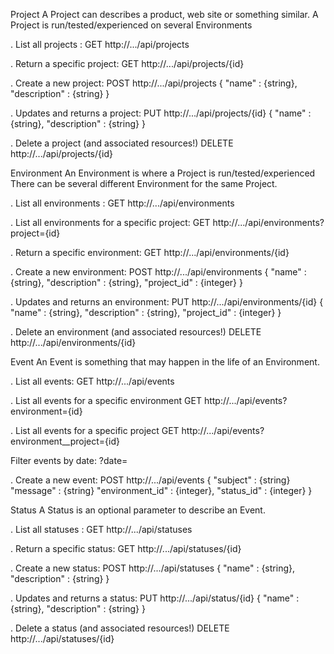 Project
A Project can describes a product, web site or something similar.
A Project is run/tested/experienced on several Environments

. List all projects :
GET http://.../api/projects

. Return a specific project:
GET http://.../api/projects/{id}

. Create a new project: 
POST http://.../api/projects
{
 "name" : {string},
 "description" : {string}
}

. Updates and returns a project:
PUT http://.../api/projects/{id}
{
 "name" : {string},
 "description" : {string}
}

. Delete a project (and associated resources!)
DELETE http://.../api/projects/{id}

Environment
An Environment is where a Project is run/tested/experienced
There can be several different Environment for the same Project.

. List all environments :
GET http://.../api/environments

. List all environments for a specific project:
GET http://.../api/environments?project={id}

. Return a specific environment:
GET http://.../api/environments/{id}

. Create a new environment:
POST http://.../api/environments
{
 "name" : {string},
 "description" : {string},
 "project_id" : {integer}
}

. Updates and returns an environment:
PUT http://.../api/environments/{id}
{
 "name" : {string},
 "description" : {string},
 "project_id" : {integer}
}

. Delete an environment (and associated resources!)
DELETE http://.../api/environments/{id}

Event
An Event is something that may happen in the life of an Environment.

. List all events:
GET http://.../api/events

. List all events for a specific environment
GET http://.../api/events?environment={id}

. List all events for a specific project
GET http://.../api/events?environment__project={id}

Filter events by date:
?date=

. Create a new event:
POST http://.../api/events
{
 "subject" : {string}
 "message" : {string}
 "environment_id" : {integer},
 "status_id" : {integer}
}

Status
A Status is an optional parameter to describe an Event.

. List all statuses :
GET http://.../api/statuses

. Return a specific status:
GET http://.../api/statuses/{id}

. Create a new status:
POST http://.../api/statuses
{
 "name" : {string},
 "description" : {string}
}

. Updates and returns a status:
PUT http://.../api/status/{id}
{
 "name" : {string},
 "description" : {string}
}

. Delete a status (and associated resources!)
DELETE http://.../api/statuses/{id}

